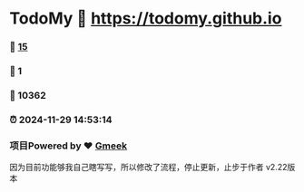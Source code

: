# TodoMy :link: https://todomy.github.io 
### :page_facing_up: [15](https://todomy.github.io/tag.html) 
### :speech_balloon: 1 
### :hibiscus: 10362 
### :alarm_clock: 2024-11-29 14:53:14 
### 项目Powered by :heart: [Gmeek](https://github.com/Meekdai/Gmeek)
因为目前功能够我自己瞎写写，所以修改了流程，停止更新，止步于作者 v2.22版本

